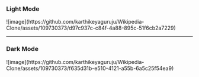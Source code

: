 <h3>Light Mode</h3>
![image](https://github.com/karthikeyaguruju/Wikipedia-Clone/assets/109730373/d97c937c-c84f-4a88-895c-51f6cb2a7229)


<hr/>
<h3>Dark Mode</h3>
![image](https://github.com/karthikeyaguruju/Wikipedia-Clone/assets/109730373/f635d31b-e510-4121-a55b-6a5c25f54ea9)


